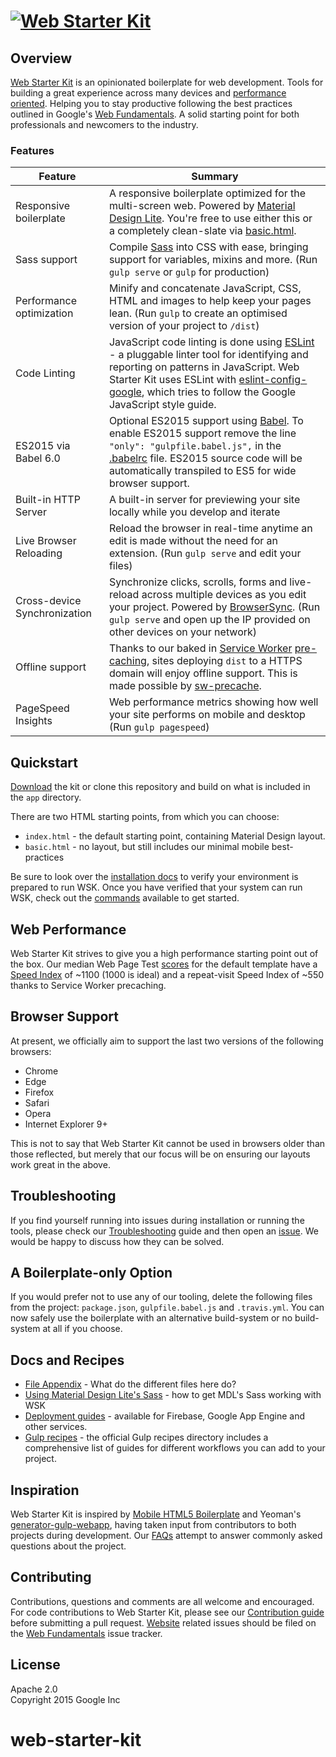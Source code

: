 # [![Web Starter Kit](https://cloud.githubusercontent.com/assets/110953/11445049/f05512ba-9520-11e5-8fdb-8c8eb5f690d0.jpg)](https://github.com/google/web-starter-kit/releases/latest)

## Overview

[Web Starter Kit](https://developers.google.com/web/tools/starter-kit/) is an opinionated boilerplate for web development. Tools for building a great experience across many devices and [performance oriented](#web-performance). Helping you to stay productive following the best practices outlined in Google's [Web Fundamentals](https://developers.google.com/web/fundamentals/). A solid starting point for both professionals and newcomers to the industry.

### Features

| Feature                                | Summary                                                                                                                                                                                                                                                     |
|----------------------------------------|-------------------------------------------------------------------------------------------------------------------------------------------------------------------------------------------------------------------------------------------------------------|
| Responsive boilerplate | A responsive boilerplate optimized for the multi-screen web. Powered by [Material Design Lite](http://getmdl.io).  You're free to use either this or a completely clean-slate  via [basic.html](https://github.com/google/web-starter-kit/blob/master/app/basic.html).                          |
| Sass support                           | Compile [Sass](http://sass-lang.com/) into CSS with ease, bringing support for variables, mixins and more. (Run `gulp serve` or `gulp` for production)                                                                                                      |
| Performance optimization               | Minify and concatenate JavaScript, CSS, HTML and images to help keep your pages lean. (Run `gulp` to create an optimised version of your project to `/dist`)                                                                                                |
| Code Linting               | JavaScript code linting is done using [ESLint](http://eslint.org) - a pluggable linter tool for identifying and reporting on patterns in JavaScript. Web Starter Kit uses ESLint with [eslint-config-google](https://github.com/google/eslint-config-google), which tries to follow the Google JavaScript style guide.                                                                                                |
| ES2015 via Babel 6.0                   | Optional ES2015 support using [Babel](https://babeljs.io/). To enable ES2015 support remove the line `"only": "gulpfile.babel.js",` in the [.babelrc](.babelrc) file. ES2015 source code will be automatically transpiled to ES5 for wide browser support.  |
| Built-in HTTP Server                   | A built-in server for previewing your site locally while you develop and iterate                                                                                                                                                                            |
| Live Browser Reloading                 | Reload the browser in real-time anytime an edit is made without the need for an extension. (Run `gulp serve` and edit your files)                                                                                                                           |
| Cross-device Synchronization           | Synchronize clicks, scrolls, forms and live-reload across multiple devices as you edit your project. Powered by [BrowserSync](http://browsersync.io). (Run `gulp serve` and open up the IP provided on other devices on your network)                       |
| Offline support                     | Thanks to our baked in [Service Worker](http://www.html5rocks.com/en/tutorials/service-worker/introduction/) [pre-caching](https://github.com/google/web-starter-kit/blob/master/gulpfile.babel.js#L226), sites deploying `dist` to a HTTPS domain will enjoy offline support. This is made possible by [sw-precache](https://github.com/GoogleChrome/sw-precache/).                                                                                                                                              |
| PageSpeed Insights                     | Web performance metrics showing how well your site performs on mobile and desktop (Run `gulp pagespeed`)                                                                                                                                                    |

## Quickstart

[Download](https://github.com/google/web-starter-kit/releases/latest) the kit or clone this repository and build on what is included in the `app` directory.

There are two HTML starting points, from which you can choose:

- `index.html` - the default starting point, containing Material Design layout.
- `basic.html` - no layout, but still includes our minimal mobile best-practices

Be sure to look over the [installation docs](docs/install.md) to verify your environment is prepared to run WSK.
Once you have verified that your system can run WSK, check out the [commands](docs/commands.md) available to get started.

## Web Performance

Web Starter Kit strives to give you a high performance starting point out of the box. Our median Web Page Test [scores](http://www.webpagetest.org/result/151201_VW_XYC/) for the default template have a [Speed Index](https://sites.google.com/a/webpagetest.org/docs/using-webpagetest/metrics/speed-index) of ~1100 (1000 is ideal) and a repeat-visit Speed Index of ~550 thanks to Service Worker precaching.

## Browser Support

At present, we officially aim to support the last two versions of the following browsers:

* Chrome
* Edge
* Firefox
* Safari
* Opera
* Internet Explorer 9+

This is not to say that Web Starter Kit cannot be used in browsers older than those reflected, but merely that our focus will be on ensuring our layouts work great in the above.

## Troubleshooting

If you find yourself running into issues during installation or running the tools, please check our [Troubleshooting](https://github.com/google/web-starter-kit/wiki/Troubleshooting) guide and then open an [issue](https://github.com/google/web-starter-kit/issues). We would be happy to discuss how they can be solved.

## A Boilerplate-only Option

If you would prefer not to use any of our tooling, delete the following files from the project: `package.json`, `gulpfile.babel.js` and `.travis.yml`. You can now safely use the boilerplate with an alternative build-system or no build-system at all if you choose.

## Docs and Recipes

* [File Appendix](https://github.com/google/web-starter-kit/blob/master/docs/file-appendix.md) - What do the different files here do?
* [Using Material Design Lite's Sass](https://github.com/google/web-starter-kit/blob/master/docs/mdl-sass.md) - how to get MDL's Sass working with WSK
* [Deployment guides](https://github.com/google/web-starter-kit/blob/master/docs/deploy.md) - available for Firebase, Google App Engine and other services.
* [Gulp recipes](https://github.com/gulpjs/gulp/tree/master/docs/recipes) - the official Gulp recipes directory includes a comprehensive list of guides for different workflows you can add to your project.

## Inspiration

Web Starter Kit is inspired by [Mobile HTML5 Boilerplate](https://html5boilerplate.com/mobile/) and Yeoman's [generator-gulp-webapp](https://github.com/yeoman/generator-webapp), having taken input from contributors to both projects during development. Our [FAQs](https://github.com/google/web-starter-kit/wiki/FAQ) attempt to answer commonly asked questions about the project.

## Contributing

Contributions, questions and comments are all welcome and encouraged. For code contributions to Web Starter Kit, please see our [Contribution guide](CONTRIBUTING.md) before submitting a pull request. [Website](https://developers.google.com/web/tools/starter-kit/) related issues should be filed on the [Web Fundamentals](https://github.com/google/WebFundamentals/issues/new) issue tracker.

## License

Apache 2.0  
Copyright 2015 Google Inc
# web-starter-kit
